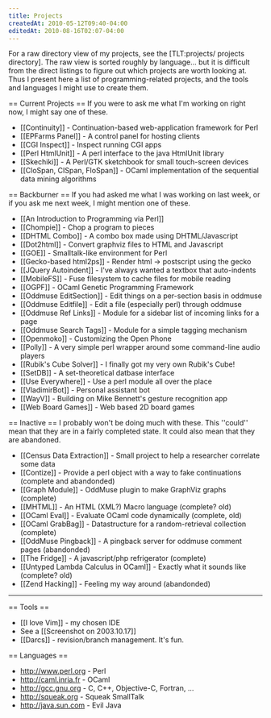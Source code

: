 ```yaml
---
title: Projects
createdAt: 2010-05-12T09:40-04:00
editedAt: 2010-08-16T02:07-04:00
---
```


For a raw directory view of my projects, see the [TLT:projects/ projects directory].  The raw view is sorted roughly by language... but it is difficult from the direct listings to figure out which projects are worth looking at. Thus I present here a list of programming-related projects, and the tools and languages I might use to create them.

== Current Projects ==
If you were to ask me what I'm working on right now, I might say one of these.
* [[Continuity]] - Continuation-based web-application framework for Perl
* [[EPFarms Panel]] - A control panel for hosting clients
* [[CGI Inspect]] - Inspect running CGI apps
* [[Perl HtmlUnit]] - A perl interface to the java HtmlUnit library
* [[Skechiki]] - A Perl/GTK sketchbook for small touch-screen devices
* [[CloSpan, CISpan, FloSpan]] - OCaml implementation of the sequential data mining algorithms

== Backburner ==
If you had asked me what I was working on last week, or if you ask me next week, I might mention one of these.
* [[An Introduction to Programming via Perl]]
* [[Chompie]] - Chop a program to pieces
* [[DHTML Combo]] - A combo box made using DHTML/Javascript
* [[Dot2html]] - Convert graphviz files to HTML and Javascript
* [[GOE]] - Smalltalk-like environment for Perl
* [[Gecko-based html2ps]] - Render html -> postscript using the gecko 
* [[JQuery Autoindent]] - I've always wanted a textbox that auto-indents
* [[MobileFS]] - Fuse filesystem to cache files for mobile reading
* [[OGPF]] - OCaml Genetic Programming Framework
* [[Oddmuse EditSection]] - Edit things on a per-section basis in oddmuse
* [[Oddmuse Editfile]] - Edit a file (especially perl) through oddmuse
* [[Oddmuse Ref Links]] - Module for a sidebar list of incoming links for a page
* [[Oddmuse Search Tags]] - Module for a simple tagging mechanism
* [[Openmoko]] - Customizing the Open Phone
* [[Polly]] - A very simple perl wrapper around some command-line audio players
* [[Rubik's Cube Solver]] - I finally got my very own Rubik's Cube!
* [[SetDB]] - A set-theoretical datbase interface
* [[Use Everywhere]] - Use a perl module all over the place
* [[VladimirBot]] - Personal assistant bot
* [[WayV]] - Building on Mike Bennett's gesture recognition app
* [[Web Board Games]] - Web based 2D board games

== Inactive ==
I probably won't be doing much with these. This ''could'' mean that they are in a fairly completed state. It could also mean that they are abandoned.
* [[Census Data Extraction]] - Small project to help a researcher correlate some data
* [[Contize]] - Provide a perl object with a way to fake continuations (complete and abandonded)
* [[Graph Module]] - OddMuse plugin to make GraphViz graphs (complete)
* [[MHTML]] - An HTML (XML?) Macro language (complete? old)
* [[OCaml Eval]] - Evaluate OCaml code dynamically (complete, old)
* [[OCaml GrabBag]] - Datastructure for a random-retrieval collection (complete)
* [[OddMuse Pingback]] - A pingback server for oddmuse comment pages (abandonded)
* [[The Fridge]] - A javascript/php refrigerator (complete)
* [[Untyped Lambda Calculus in OCaml]] - Exactly what it sounds like (complete? old)
* [[Zend Hacking]] - Feeling my way around (abandonded)


----

== Tools ==
* [[I love Vim]] - my chosen IDE
* See a [[Screenshot on 2003.10.17]]
* [[Darcs]] - revision/branch management. It's fun.

== Languages ==
* http://www.perl.org - Perl
* http://caml.inria.fr - OCaml
* http://gcc.gnu.org - C, C++, Objective-C, Fortran, ...
* http://squeak.org - Squeak SmallTalk
* http://java.sun.com - Evil Java

